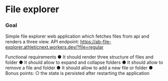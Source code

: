 # File explorer

### Goal
Simple file explorer web application which fetches files from api and renders a
three view. 
API endpoint: https://ab-file-explorer.athleticnext.workers.dev/?file=regular

Functional requirements
● It should render three structure of files and folder
● It should allow to expand and collapse folders
● It should allow to remove a file and folder
● It should allow to add a new file or folder
● Bonus points:
○ the state is persisted after restarting the application